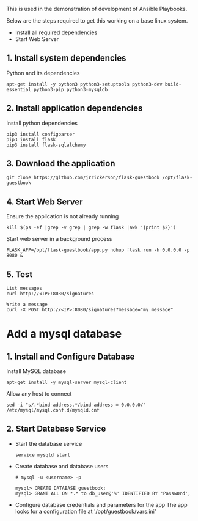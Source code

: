 This is used in the demonstration of development of Ansible Playbooks.

  Below are the steps required to get this working on a base linux system.

  - Install all required dependencies
  - Start Web Server

## 1. Install system dependencies

  Python and its dependencies

    apt-get install -y python3 python3-setuptools python3-dev build-essential python3-pip python3-mysqldb


## 2. Install application dependencies

Install python dependencies

    pip3 install configparser
    pip3 install flask
    pip3 install flask-sqlalchemy

## 3. Download the application
    git clone https://github.com/jrrickerson/flask-guestbook /opt/flask-guestbook

## 4. Start Web Server
Ensure the application is not already running
  
    kill $(ps -ef |grep -v grep | grep -w flask |awk '{print $2}')

Start web server in a background process

    FLASK_APP=/opt/flask-guestbook/app.py nohup flask run -h 0.0.0.0 -p 8080 &

## 5. Test
    List messages
    curl http://<IP>:8080/signatures

    Write a message
    curl -X POST http://<IP>:8080/signatures?message="my message"

# Add a mysql database

## 1. Install and Configure Database

 Install MySQL database

    apt-get install -y mysql-server mysql-client

 Allow any host to connect

    sed -i "s/.*bind-address.*/bind-address = 0.0.0.0/" /etc/mysql/mysql.conf.d/mysqld.cnf

## 2. Start Database Service
  - Start the database service

        service mysqld start

  - Create database and database users

        # mysql -u <username> -p

        mysql> CREATE DATABASE guestbook;
        mysql> GRANT ALL ON *.* to db_user@'%' IDENTIFIED BY 'Passw0rd';

  - Configure database credentials and parameters for the app
        The app looks for a configuration file at '/opt/guestbook/vars.ini'
